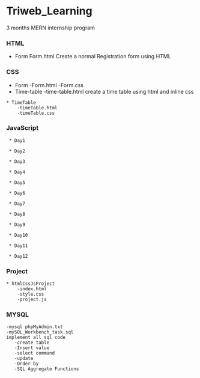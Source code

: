 # Triweb_Learning
3 months MERN internship program 

### HTML
   * Form
        Form.html
        Create a normal Registration form using HTML
### CSS
   * Form
      -Form.html
      -Form.css
   * Time-table
       -time-table.html
        create a time table using html and inline css
        
    * TimeTable
        -timeTable.html
        -timeTable.css

### JavaScript
     * Day1

     * Day2

     * Day3

     * Day4

     * Day5

     * Day6

     * Day7

     * Day8

     * Day9

     * Day10

     * Day11

     * Day12

### Project
    * htmlCssJsProject
        -index.html
        -style.css
        -project.js
        

### MYSQL
    -mysql phpMyAdmin.txt
    -mySQL_Workbench_task.sql
    implement all sql code
       -create table
       -Insert value
       -select command
       -update
       -Order by
       -SQL Aggregate Functions
   
